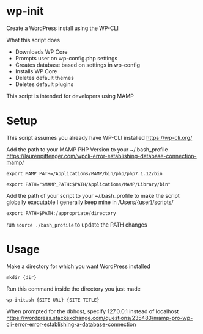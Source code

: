 # wp-init
Create a WordPress install using the WP-CLI

What this script does
- Downloads WP Core
- Prompts user on wp-config.php settings
- Creates database based on settings in wp-config
- Installs WP Core
- Deletes default themes
- Deletes default plugins

This script is intended for developers using MAMP

# Setup

This script assumes you already have WP-CLI installed
https://wp-cli.org/

Add the path to your MAMP PHP Version to your ~/.bash_profile
https://laurenpittenger.com/wpcli-error-establishing-database-connection-mamp/

`export MAMP_PATH=/Applications/MAMP/bin/php/php7.1.12/bin`

`export PATH="$MAMP_PATH:$PATH/Applications/MAMP/Library/bin"`

Add the path of your script to your ~/.bash_profile to make the script globally executable
I generally keep mine in /Users/{user}/scripts/

`export PATH=$PATH:/appropriate/directory`

run `source ./bash_profile` to update the PATH changes

# Usage

Make a directory for which you want WordPress installed

`mkdir {dir}`

Run this command inside the directory you just made

`wp-init.sh {SITE URL} {SITE TITLE}`

When prompted for the dbhost, specify 127.0.0.1 instead of localhost
https://wordpress.stackexchange.com/questions/235483/mamp-pro-wp-cli-error-error-establishing-a-database-connection
